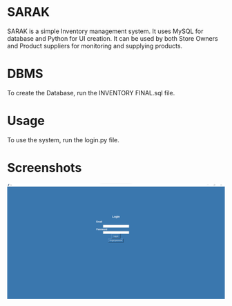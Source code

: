 # SARAK
SARAK is a simple Inventory management system. It uses MySQL for database and Python for UI creation. It can be used by both Store Owners and Product suppliers for monitoring and supplying products.


# DBMS

To create the Database, run the INVENTORY FINAL.sql file.

# Usage

To use the system, run the login.py file.

# Screenshots

![Login Screen](./Images/LoginScreen.png)
